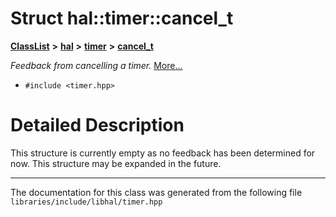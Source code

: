 

# Struct hal::timer::cancel\_t



[**ClassList**](annotated.md) **>** [**hal**](namespacehal.md) **>** [**timer**](classhal_1_1timer.md) **>** [**cancel\_t**](structhal_1_1timer_1_1cancel__t.md)



_Feedback from cancelling a timer._ [More...](#detailed-description)

* `#include <timer.hpp>`

































































# Detailed Description


This structure is currently empty as no feedback has been determined for now. This structure may be expanded in the future. 


    

------------------------------
The documentation for this class was generated from the following file `libraries/include/libhal/timer.hpp`


